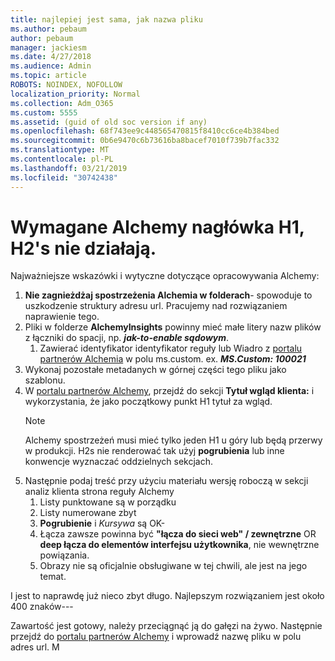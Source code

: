 ```yaml
---
title: najlepiej jest sama, jak nazwa pliku
ms.author: pebaum
author: pebaum
manager: jackiesm
ms.date: 4/27/2018
ms.audience: Admin
ms.topic: article
ROBOTS: NOINDEX, NOFOLLOW
localization_priority: Normal
ms.collection: Adm_O365
ms.custom: 5555
ms.assetid: (guid of old soc version if any)
ms.openlocfilehash: 68f743ee9c448565470815f8410cc6ce4b384bed
ms.sourcegitcommit: 0b6e9470c6b73616ba8bacef7010f739b7fac332
ms.translationtype: MT
ms.contentlocale: pl-PL
ms.lasthandoff: 03/21/2019
ms.locfileid: "30742438"
---
```

# <a name="required-alchemy-header-h1-h2s-dont-work"></a>Wymagane Alchemy nagłówka H1, H2's nie działają.
Najważniejsze wskazówki i wytyczne dotyczące opracowywania Alchemy:

1. **Nie zagnieżdżaj spostrzeżenia Alchemia w folderach**- spowoduje to uszkodzenie struktury adresu url. Pracujemy nad rozwiązaniem naprawienie tego.
1. Pliki w folderze **AlchemyInsights** powinny mieć małe litery nazw plików z łączniki do spacji, np. ***jak-to-enable sądowym***.
    1. Zawierać identyfikator identyfikator reguły lub Wiadro z [portalu partnerów Alchemia](https://alchemyportal.azurewebsites.net) w polu ms.custom. ex. ***MS.Custom: 100021***
1. Wykonaj pozostałe metadanych w górnej części tego pliku jako szablonu.
1. W [portalu partnerów Alchemy](https://alchemyportal.azurewebsites.net), przejdź do sekcji **Tytuł wgląd klienta:** i wykorzystania, że jako początkowy punkt H1 tytuł za wgląd. 
    > [!NOTE]
    > Alchemy spostrzeżeń musi mieć tylko jeden H1 u góry lub będą przerwy w produkcji. H2s nie renderować tak użyj **pogrubienia** lub inne konwencje wyznaczać oddzielnych sekcjach.
1. Następnie podaj treść przy użyciu materiału wersję roboczą w sekcji analiz klienta strona reguły Alchemy
    1. Listy punktowane są w porządku
    1. Listy numerowane zbyt
    1. **Pogrubienie** i *Kursywa* są OK-
    1. Łącza zawsze powinna być **"łącza do sieci web" / zewnętrzne** OR **deep łącza do elementów interfejsu użytkownika**, nie wewnętrzne powiązania.
    1. Obrazy nie są oficjalnie obsługiwane w tej chwili, ale jest na jego temat.

I jest to naprawdę już nieco zbyt długo. Najlepszym rozwiązaniem jest około 400 znaków---

Zawartość jest gotowy, należy przeciągnąć ją do gałęzi na żywo. Następnie przejdź do [portalu partnerów Alchemy](https://alchemyportal.azurewebsites.net) i wprowadź nazwę pliku w polu adres url. M